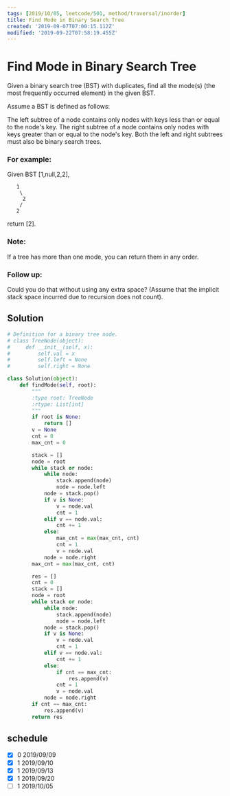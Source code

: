 ```yaml
---
tags: [2019/10/05, leetcode/501, method/traversal/inorder]
title: Find Mode in Binary Search Tree
created: '2019-09-07T07:00:15.112Z'
modified: '2019-09-22T07:58:19.455Z'
---
```


# Find Mode in Binary Search Tree

Given a binary search tree (BST) with duplicates, find all the mode(s) (the most frequently occurred element) in the given BST.

Assume a BST is defined as follows:

The left subtree of a node contains only nodes with keys less than or equal to the node's key.
The right subtree of a node contains only nodes with keys greater than or equal to the node's key.
Both the left and right subtrees must also be binary search trees.


### For example:

Given BST [1,null,2,2],

```
   1
    \
     2
    /
   2
```


return [2].

### Note:
If a tree has more than one mode, you can return them in any order.

### Follow up:
Could you do that without using any extra space? (Assume that the implicit stack space incurred due to recursion does not count).



## Solution

```python
# Definition for a binary tree node.
# class TreeNode(object):
#     def __init__(self, x):
#         self.val = x
#         self.left = None
#         self.right = None

class Solution(object):
    def findMode(self, root):
        """
        :type root: TreeNode
        :rtype: List[int]
        """
        if root is None:
            return []
        v = None
        cnt = 0
        max_cnt = 0

        stack = []
        node = root
        while stack or node:
            while node:
                stack.append(node)
                node = node.left
            node = stack.pop()
            if v is None:
                v = node.val
                cnt = 1
            elif v == node.val:
                cnt += 1
            else:
                max_cnt = max(max_cnt, cnt)
                cnt = 1
                v = node.val
            node = node.right
        max_cnt = max(max_cnt, cnt)

        res = []
        cnt = 0
        stack = []
        node = root
        while stack or node:
            while node:
                stack.append(node)
                node = node.left
            node = stack.pop()
            if v is None:
                v = node.val
                cnt = 1
            elif v == node.val:
                cnt += 1
            else:
                if cnt == max_cnt:
                    res.append(v)
                cnt = 1
                v = node.val
            node = node.right
        if cnt == max_cnt:
            res.append(v)
        return res

```


## schedule

* [x] 0 2019/09/09
* [x] 1 2019/09/10
* [x] 1 2019/09/13
* [x] 1 2019/09/20
* [ ] 1 2019/10/05
